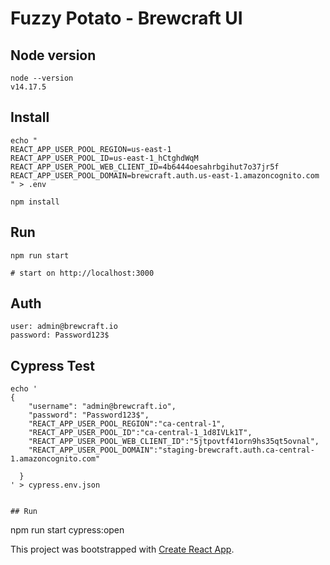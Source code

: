 # Fuzzy Potato - Brewcraft UI

## Node version
```
node --version
v14.17.5
```

## Install
```
echo "
REACT_APP_USER_POOL_REGION=us-east-1
REACT_APP_USER_POOL_ID=us-east-1_hCtghdWqM
REACT_APP_USER_POOL_WEB_CLIENT_ID=4b6444oesahrbgihut7o37jr5f
REACT_APP_USER_POOL_DOMAIN=brewcraft.auth.us-east-1.amazoncognito.com
" > .env

npm install
```

## Run
```
npm run start

# start on http://localhost:3000
```

## Auth
```
user: admin@brewcraft.io
password: Password123$
```

## Cypress Test
```
echo '
{
    "username": "admin@brewcraft.io",
    "password": "Password123$",
    "REACT_APP_USER_POOL_REGION":"ca-central-1",
    "REACT_APP_USER_POOL_ID":"ca-central-1_1d8IVLk1T",
    "REACT_APP_USER_POOL_WEB_CLIENT_ID":"5jtpovtf41orn9hs35qt5ovnal",
    "REACT_APP_USER_POOL_DOMAIN":"staging-brewcraft.auth.ca-central-1.amazoncognito.com"

  }
' > cypress.env.json


## Run

```
npm run start cypress:open





This project was bootstrapped with [Create React App](https://github.com/facebook/create-react-app).

